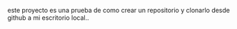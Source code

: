 este proyecto es una prueba de como crear un repositorio y clonarlo desde github a mi escritorio local..